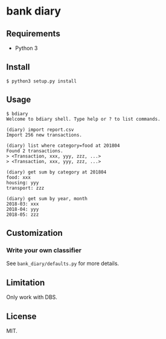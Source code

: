 # bank diary

## Requirements

- Python 3

## Install

```
$ python3 setup.py install
```

## Usage

```
$ bdiary
Welcome to bdiary shell. Type help or ? to list commands.

(diary) import report.csv
Import 256 new transactions.

(diary) list where category=food at 201804
Found 2 transactions.
> <Transaction, xxx, yyy, zzz, ...>
> <Transaction, xxx, yyy, zzz, ...>

(diary) get sum by category at 201804
food: xxx
housing: yyy
transport: zzz

(diary) get sum by year, month
2018-03: xxx
2018-04: yyy
2018-05: zzz
```

## Customization

### Write your own classifier

See `bank_diary/defaults.py` for more details.

## Limitation

Only work with DBS.

## License

MIT.
